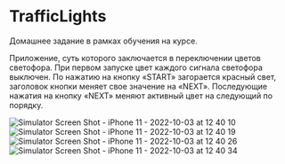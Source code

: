 # TrafficLights

Домашнее задание в рамках обучения на курсе.

Приложение, суть которого заключается в переключении цветов светофора. 
При первом запуске цвет каждого сигнала светофора выключен.
По нажатию на кнопку «START» загорается красный свет, заголовок кнопки меняет свое значение на «NEXT». 
Последующие нажатия на кнопку «NEXT» меняют активный цвет на следующий по порядку.

![Simulator Screen Shot - iPhone 11 - 2022-10-03 at 12 40 10](https://user-images.githubusercontent.com/96779882/193547834-a932f00c-e05a-4963-9709-957e23367552.png)
![Simulator Screen Shot - iPhone 11 - 2022-10-03 at 12 40 19](https://user-images.githubusercontent.com/96779882/193547844-9557e139-2a78-44fc-822c-4fc0abedb061.png)
![Simulator Screen Shot - iPhone 11 - 2022-10-03 at 12 40 26](https://user-images.githubusercontent.com/96779882/193547855-a2fe7141-bf04-41c7-909b-b702b12c83d9.png)
![Simulator Screen Shot - iPhone 11 - 2022-10-03 at 12 40 34](https://user-images.githubusercontent.com/96779882/193547863-b61a1c38-6a9e-4911-9bbf-03c2915b5942.png)
